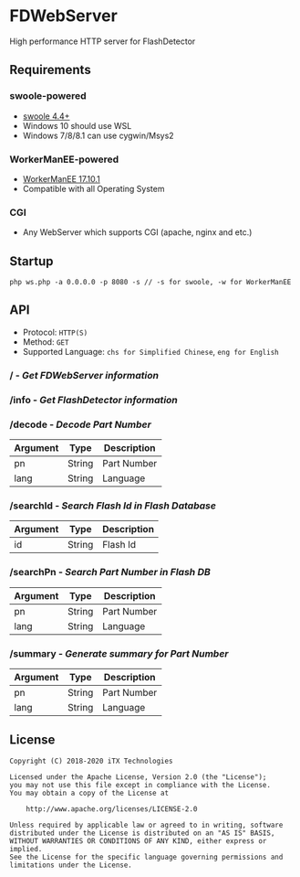 # FDWebServer

High performance HTTP server for FlashDetector

## Requirements

### swoole-powered

* [swoole 4.4+](https://github.com/swoole/swoole-src)
* Windows 10 should use WSL
* Windows 7/8/8.1 can use cygwin/Msys2

### WorkerManEE-powered

* [WorkerManEE 17.10.1](https://github.com/EaseCation/WorkerManEE)
* Compatible with all Operating System

### CGI

* Any WebServer which supports CGI (apache, nginx and etc.)

## Startup

```
php ws.php -a 0.0.0.0 -p 8080 -s // -s for swoole, -w for WorkerManEE
```

## API

* Protocol: `HTTP(S)`
* Method: `GET`
* Supported Language: `chs for Simplified Chinese`, `eng for English`

### / - *Get FDWebServer information*

### /info - *Get FlashDetector information*

### /decode - *Decode Part Number*

|Argument|Type|Description|
|---|---|---|
|pn|String|Part Number|
|lang|String|Language|

### /searchId - *Search Flash Id in Flash Database*

|Argument|Type|Description|
|---|---|---|
|id|String|Flash Id|

### /searchPn - *Search Part Number in Flash DB*

|Argument|Type|Description|
|---|---|---|
|pn|String|Part Number|
|lang|String|Language|

### /summary - *Generate summary for Part Number*

|Argument|Type|Description|
|---|---|---|
|pn|String|Part Number|
|lang|String|Language|

## License

    Copyright (C) 2018-2020 iTX Technologies

    Licensed under the Apache License, Version 2.0 (the "License");
    you may not use this file except in compliance with the License.
    You may obtain a copy of the License at

        http://www.apache.org/licenses/LICENSE-2.0

    Unless required by applicable law or agreed to in writing, software
    distributed under the License is distributed on an "AS IS" BASIS,
    WITHOUT WARRANTIES OR CONDITIONS OF ANY KIND, either express or implied.
    See the License for the specific language governing permissions and
    limitations under the License.
